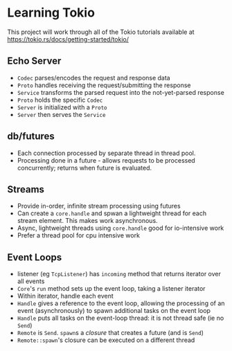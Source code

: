 # Learning Tokio

This project will work through all of the Tokio tutorials available at
https://tokio.rs/docs/getting-started/tokio/

## Echo Server

+ `Codec` parses/encodes the request and response data
+ `Proto` handles receiving the request/submitting the response
+ `Service` transforms the parsed request into the not-yet-parsed response
+ `Proto` holds the specific `Codec`
+ `Server` is initialized with a `Proto`
+ `Server` then serves the `Service`


## db/futures

+ Each connection processed by separate thread in thread pool.
+ Processing done in a future - allows requests to be processed concurrently;
  returns when future is evaluated.

## Streams

+ Provide in-order, infinite stream processing using futures
+ Can create a `core.handle` and spwan a lightweight thread for each stream
  element. This makes work asynchronous.
+ Async, lightweight threads using `core.handle` good for io-intensive work
+ Prefer a thread pool for cpu intensive work

## Event Loops

+ listener (eg `TcpListener`) has `incoming` method that returns iterator over
  all events
+ `Core`'s `run` method sets up the event loop, taking a listener iterator
+ Within iterator, handle each event
+ `Handle` gives a reference to the event loop, allowing the processing of an
  event (asynchronously) to spawn additional tasks on the event loop
+ `Handle` puts all tasks on the event-loop thread: it is not thread safe (ie no
  `Send`)
+ `Remote` is `Send`. `spawn`s a *closure* that creates a future (and is `Send`)
+ `Remote::spawn`'s closure can be executed on a different thread
